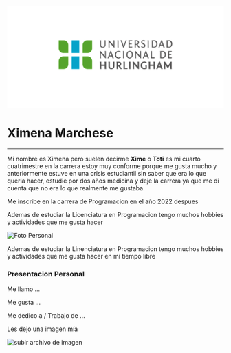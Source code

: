 ![Logo UNAHUR](./assets/UNAHUR.png)

# Ximena Marchese
___

Mi nombre es Ximena pero suelen decirme **Xime** o **Toti** es mi cuarto cuatrimestre en la carrera estoy muy conforme porque me gusta mucho 
y anteriormente estuve en una crisis estudiantil sin saber que era lo que queria hacer, estudie por dos años medicina y deje la carrera ya que me 
di cuenta que no era lo que realmente me gustaba.

Me inscribe en la carrera de Programacion en el año 2022 despues 

Ademas de estudiar la Licenciatura en Programacion tengo muchos hobbies y actividades que me gusta hacer

![Foto Personal](.assets/IMG_20230525_003806_460.jpg)

Ademas de estudiar la Linenciatura en Programacion tengo muchos hobbies y actividades que me gusta hacer en mi tiempo libre 



### Presentacion Personal

Me llamo ...

Me gusta ...

Me dedico a / Trabajo de ...

Les dejo una imagen mía 

![subir archivo de imagen](imagen.jpg)
